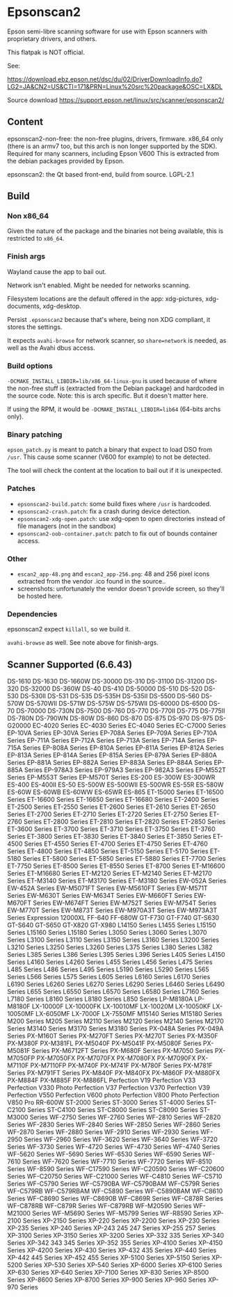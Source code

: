 Epsonscan2
==========

Epson semi-libre scanning software for use with Epson scanners with
proprietary drivers, and others.

This flatpak is NOT official.

See:

https://download.ebz.epson.net/dsc/du/02/DriverDownloadInfo.do?LG2=JA&CN2=US&CTI=171&PRN=Linux%20src%20package&OSC=LX&DL

Source download
https://support.epson.net/linux/src/scanner/epsonscan2/

Content
-------

epsonscan2-non-free: the non-free plugins, drivers, firmware. x86_64
only (there is an armv7 too, but this arch is non longer supported by
the SDK). Required for many scanners, including Epson V600 This is
extracted from the debian packages provided by Epson.

epsonscan2: the Qt based front-end, build from source. LGPL-2.1

Build
-----

### Non x86_64

Given the nature of the package and the binaries not being available,
this is restricted to `x86_64`.

### Finish args

Wayland cause the app to bail out.

Network isn't enabled. Might be needed for networks scanning.

Filesystem locations are the default offered in the app: xdg-pictures,
xdg-documents, xdg-desktop.

Persist `.epsonscan2` because that's where, being non XDG compliant,
it stores the settings.

It expects `avahi-browse` for network scanner, so `share=network` is
needed, as well as the Avahi dbus access.

### Build options

`-DCMAKE_INSTALL_LIBDIR=lib/x86_64-linux-gnu` is used because of where
the non-free stuff is (extracted from the Debian package) and
hardcoded in the source code. Note: this is arch specific. But it doesn't
matter here.

If using the RPM, it would be `-DCMAKE_INSTALL_LIBDIR=lib64` (64-bits
archs only).

### Binary patching

`epson_patch.py` is meant to patch a binary that expect to load DSO
from `/usr`. This cause some scanner (V600 for example) to not be
detected.

The tool will check the content at the location to bail out if it is
unexpected.

### Patches

- `epsonscan2-build.patch`: some build fixes where `/usr` is hardcoded.
- `epsonscan2-crash.patch`: fix a crash during device detection.
- `epsonscan2-xdg-open.patch`: use xdg-open to open directories
instead of file managers (not in the sandbox)
- `epsonscan2-oob-container.patch`: patch to fix out of bounds
container access.

### Other

- `escan2_app-48.png` and `escan2_app-256.png`: 48 and 256 pixel icons
extracted from the vendor .ico found in the source..
- screenshots: unfortunately the vendor doesn't provide screen, so
they'll be hosted here.

### Dependencies

epsonscan2 expect `killall`, so we build it.

`avahi-browse` as well. See note above for finish-args.

Scanner Supported (6.6.43)
--------------------------

DS-1610
DS-1630
DS-1660W
DS-30000
DS-310
DS-31100
DS-31200
DS-320
DS-32000
DS-360W
DS-40
DS-410
DS-50000
DS-510
DS-520
DS-530
DS-530II
DS-531
DS-535
DS-535H
DS-535II
DS-5500
DS-560
DS-570W
DS-570WII
DS-571W
DS-575W
DS-575WII
DS-60000
DS-6500
DS-70
DS-70000
DS-730N
DS-7500
DS-760
DS-770
DS-770II
DS-775
DS-775II
DS-780N
DS-790WN
DS-80W
DS-860
DS-870
DS-875
DS-970
DS-975
DS-G20000
EC-4020 Series
EC-4030 Series
EC-4040 Series
EC-C7000 Series
EP-10VA Series
EP-30VA Series
EP-708A Series
EP-709A Series
EP-710A Series
EP-711A Series
EP-712A Series
EP-713A Series
EP-714A Series
EP-715A Series
EP-808A Series
EP-810A Series
EP-811A Series
EP-812A Series
EP-813A Series
EP-814A Series
EP-815A Series
EP-879A Series
EP-880A Series
EP-881A Series
EP-882A Series
EP-883A Series
EP-884A Series
EP-885A Series
EP-978A3 Series
EP-979A3 Series
EP-982A3 Series
EP-M552T Series
EP-M553T Series
EP-M570T Series
ES-200
ES-300W
ES-300WR
ES-400
ES-400II
ES-50
ES-500W
ES-500WII
ES-500WR
ES-55R
ES-580W
ES-60W
ES-60WB
ES-60WW
ES-65WR
ES-865
ET-15000 Series
ET-16500 Series
ET-16600 Series
ET-16650 Series
ET-16680 Series
ET-2400 Series
ET-2500 Series
ET-2550 Series
ET-2600 Series
ET-2610 Series
ET-2650 Series
ET-2700 Series
ET-2710 Series
ET-2720 Series
ET-2750 Series
ET-2760 Series
ET-2800 Series
ET-2810 Series
ET-2820 Series
ET-2850 Series
ET-3600 Series
ET-3700 Series
ET-3710 Series
ET-3750 Series
ET-3760 Series
ET-3800 Series
ET-3830 Series
ET-3840 Series
ET-3850 Series
ET-4500 Series
ET-4550 Series
ET-4700 Series
ET-4750 Series
ET-4760 Series
ET-4800 Series
ET-4850 Series
ET-5150 Series
ET-5170 Series
ET-5180 Series
ET-5800 Series
ET-5850 Series
ET-5880 Series
ET-7700 Series
ET-7750 Series
ET-8500 Series
ET-8550 Series
ET-8700 Series
ET-M16600 Series
ET-M16680 Series
ET-M2120 Series
ET-M2140 Series
ET-M2170 Series
ET-M3140 Series
ET-M3170 Series
ET-M3180 Series
EW-052A Series
EW-452A Series
EW-M5071FT Series
EW-M5610FT Series
EW-M571T Series
EW-M630T Series
EW-M634T Series
EW-M660FT Series
EW-M670FT Series
EW-M674FT Series
EW-M752T Series
EW-M754T Series
EW-M770T Series
EW-M873T Series
EW-M970A3T Series
EW-M973A3T Series
Expression 12000XL
FF-640
FF-680W
GT-F730
GT-F740
GT-S630
GT-S640
GT-S650
GT-X820
GT-X980
L14150 Series
L1455 Series
L15150 Series
L15160 Series
L15180 Series
L3050 Series
L3060 Series
L3070 Series
L3100 Series
L3110 Series
L3150 Series
L3160 Series
L3200 Series
L3210 Series
L3250 Series
L3260 Series
L375 Series
L380 Series
L382 Series
L385 Series
L386 Series
L395 Series
L396 Series
L405 Series
L4150 Series
L4160 Series
L4260 Series
L455 Series
L456 Series
L475 Series
L485 Series
L486 Series
L495 Series
L5190 Series
L5290 Series
L565 Series
L566 Series
L575 Series
L605 Series
L6160 Series
L6170 Series
L6190 Series
L6260 Series
L6270 Series
L6290 Series
L6460 Series
L6490 Series
L655 Series
L6550 Series
L6570 Series
L6580 Series
L7160 Series
L7180 Series
L8160 Series
L8180 Series
L850 Series
LP-M8180A
LP-M8180F
LX-10000F
LX-10000FK
LX-10010MF
LX-10020M
LX-10050KF
LX-10050MF
LX-6050MF
LX-7000F
LX-7550MF
M15140 Series
M15180 Series
M200 Series
M205 Series
M2110 Series
M2120 Series
M2140 Series
M2170 Series
M3140 Series
M3170 Series
M3180 Series
PX-048A Series
PX-049A Series
PX-M160T Series
PX-M270FT Series
PX-M270T Series
PX-M350F
PX-M380F
PX-M381FL
PX-M5040F
PX-M5041F
PX-M5080F Series
PX-M5081F Series
PX-M6712FT Series
PX-M680F Series
PX-M7050 Series
PX-M7050FP
PX-M7050FX
PX-M7070FX
PX-M7080FX
PX-M7090FX
PX-M7110F
PX-M7110FP
PX-M740F
PX-M741F
PX-M780F Series
PX-M781F Series
PX-M791FT Series
PX-M840F
PX-M840FX
PX-M860F
PX-M880FX
PX-M884F
PX-M885F
PX-M886FL
Perfection V19
Perfection V33
Perfection V330 Photo
Perfection V37
Perfection V370
Perfection V39
Perfection V550
Perfection V600 photo
Perfection V800 Photo
Perfection V850 Pro
RR-600W
ST-2000 Series
ST-3000 Series
ST-4000 Series
ST-C2100 Series
ST-C4100 Series
ST-C8000 Series
ST-C8090 Series
ST-M3000 Series
WF-2750 Series
WF-2760 Series
WF-2810 Series
WF-2820 Series
WF-2830 Series
WF-2840 Series
WF-2850 Series
WF-2860 Series
WF-2870 Series
WF-2880 Series
WF-2910 Series
WF-2930 Series
WF-2950 Series
WF-2960 Series
WF-3620 Series
WF-3640 Series
WF-3720 Series
WF-3730 Series
WF-4720 Series
WF-4730 Series
WF-4740 Series
WF-5620 Series
WF-5690 Series
WF-6530 Series
WF-6590 Series
WF-7610 Series
WF-7620 Series
WF-7710 Series
WF-7720 Series
WF-8510 Series
WF-8590 Series
WF-C17590 Series
WF-C20590 Series
WF-C20600 Series
WF-C20750 Series
WF-C21000 Series
WF-C4810 Series
WF-C5710 Series
WF-C5790 Series
WF-C5790BA
WF-C5790BAM
WF-C579R Series
WF-C579RB
WF-C579RBAM
WF-C5890 Series
WF-C5890BAM
WF-C8610 Series
WF-C8690 Series
WF-C8690B
WF-C869R Series
WF-C878R Series
WF-C878RB
WF-C879R Series
WF-C879RB
WF-M20590 Series
WF-M21000 Series
WF-M5690 Series
WF-M5799 Series
WF-R8590 Series
XP-2100 Series
XP-2150 Series
XP-220 Series
XP-2200 Series
XP-230 Series
XP-235 Series
XP-240 Series
XP-243 245 247 Series
XP-255 257 Series
XP-3100 Series
XP-3150 Series
XP-3200 Series
XP-332 335 Series
XP-340 Series
XP-342 343 345 Series
XP-352 355 Series
XP-4100 Series
XP-4150 Series
XP-4200 Series
XP-430 Series
XP-432 435 Series
XP-440 Series
XP-442 445 Series
XP-452 455 Series
XP-5100 Series
XP-5150 Series
XP-5200 Series
XP-530 Series
XP-540 Series
XP-6000 Series
XP-6100 Series
XP-630 Series
XP-640 Series
XP-7100 Series
XP-830 Series
XP-8500 Series
XP-8600 Series
XP-8700 Series
XP-900 Series
XP-960 Series
XP-970 Series
